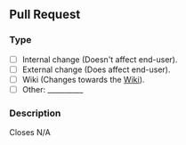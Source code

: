 <!--
  ### Please read ###
  Please make sure you checked the following:

  - You checked the Pull requests page for any upcoming changes.
  - You documented any public code that the end-user might use.
  - You followed the contributing file (https://github.com/PlaceholderAPI/PlaceholderAPI/tree/master/.github/CONTRIBUTING.md).
-->

## Pull Request

### Type
<!--
      Please select the right one, by changing the [ ] to [x]
-->
- [ ] Internal change (Doesn't affect end-user).
- [ ] External change (Does affect end-user).
- [ ] Wiki (Changes towards the [Wiki]).
- [ ] Other: __________ <!-- Use this if none of the above matches your request -->

### Description
<!-- What does your Pull request change? -->

Closes N/A <!-- If your PR is based on an issue, change "N/A" the the issue ID (#id) -->


<!-- DO NOT ALTER ANYTHING BELOW THIS LINE! -->
[Wiki]: https://wiki.placeholderapi.com
